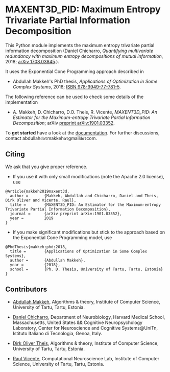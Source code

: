 # MAXENT3D_PID: Maximum Entropy Trivariate Partial Information Decomposition

This Python module implements the maximum entropy trivariate partial information decomposition (Daniel Chicharro, *Quantifying multivariate redundancy with maximum entropy decompositions of mutual information*, 2018; [arXiv 1708.03845](https://arxiv.org/pdf/1708.03845.pdf).).

It uses the Exponential Cone Programming approach described in
* Abdullah Makkeh's PhD thesis, *Applications of Optimization in Some Complex Systems*, 2018; [ISBN 978-9949-77-781-5](https://dspace.ut.ee/handle/10062/61143).

 The following reference can be used to check some details of the implementation
* A. Makkeh, D. Chicharro, D.O. Theis, R. Vicente, *MAXENT3D_PID: An Estimator for the Maximum-entropy Trivariate Partial Information Decomposition*; arXiv [preprint arXiv:1901.03352](https://arxiv.org/abs/1901.03352).

To **get started** have a look at the [documentation](http://maxent3d-pid.rtfd.io). For further discussions, contact abdullah`dot`makkeh`at`gmail`dot`com.

## Citing
We ask that you give proper reference.

* If you use it with only small modifications (note the Apache 2.0 license), use 
```
@Article{makkeh2019maxent3d,
  author =       {Makkeh, Abdullah and Chicharro, Daniel and Theis, Dirk Oliver and Vicente, Raul},
  title =        {MAXENT3D_PID: An Estimator for the Maximum-entropy Trivariate Partial Information Decomposition},
  journal =      {arXiv preprint arXiv:1901.03352},
  year =         2019
}
```

* If you make significant modifications but stick to the approach based on the Exponential Cone Programming model, use
```
@PhdThesis{makkeh:phd:2018,
  title =        {Applications of Optimization in Some Complex Systems},
  author =       {Abdullah Makkeh},
  year =         {2018},
  school =       {Ph. D. Thesis, University of Tartu, Tartu, Estonia}
}
```
## Contributors

* [Abdullah Makkeh](https://abzinger.github.io/), Algorithms & theory, Institute of Computer Science, University of Tartu, Tartu, Estonia.

* [Daniel Chicharro](https://www.iit.it/advanced-robotics-people/daniel-chicharro), Department of Neurobiology, Harvard Medical School, Massachusetts, United States && Cognitive Neuropsychology Laboratory, Center for Neuroscience and Cognitive Systems@UniTn, Istituto Italiano di Tecnologia, Genoa, Italy.

* [Dirk Oliver Theis](https://www.theory.cs.ut.ee/people/dot), Algorithms & theory, Institute of Computer Science, University of Tartu, Tartu, Estonia.

* [Raul Vicente](https://neuro.cs.ut.ee/people/), Computational Neuroscience Lab, Institute of Computer Science, University of Tartu, Tartu, Estonia.
